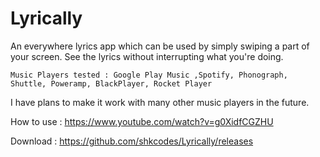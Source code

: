 # Lyrically

An everywhere lyrics app which can be used by simply swiping a part of your screen. See the lyrics without interrupting what you're doing.


    Music Players tested : Google Play Music ,Spotify, Phonograph, Shuttle, Poweramp, BlackPlayer, Rocket Player




I have plans to make it work with many other music players in the future.



How to use : https://www.youtube.com/watch?v=g0XidfCGZHU

Download : https://github.com/shkcodes/Lyrically/releases
